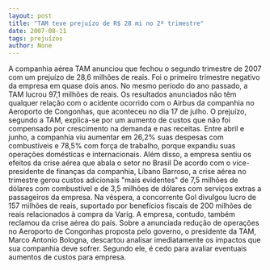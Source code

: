 ```yaml
---
layout: post
title: "TAM teve prejuízo de R$ 28 mi no 2º trimestre"
date: 2007-08-11
tags: prejuízos
author: None
---
```

A companhia a&eacute;rea TAM anunciou que fechou o segundo trimestre de 2007 com um preju&iacute;zo de 28,6 milh&otilde;es de reais. Foi o primeiro trimestre negativo da empresa em quase dois anos. No mesmo per&iacute;odo do ano passado, a TAM lucrou 97,1 milh&otilde;es de reais. Os resultados anunciados&nbsp;n&atilde;o t&ecirc;m qualquer rela&ccedil;&atilde;o com o acidente ocorrido com o Airbus da companhia no Aeroporto de Congonhas, que aconteceu no dia 17 de julho.
O preju&iacute;zo, segundo a TAM, explica-se por um aumento de custos que n&atilde;o foi compensado por crescimento na demanda e nas receitas. Entre abril e junho, a companhia viu aumentar em 26,2% suas despesas com combust&iacute;veis e 78,5% com for&ccedil;a de trabalho, porque expandiu suas opera&ccedil;&otilde;es dom&eacute;sticas e internacionais. Al&eacute;m disso, a empresa sentiu os efeitos da crise a&eacute;rea que abala o setor no Brasil
De acordo com o vice-presidente de finan&ccedil;as da companhia, L&iacute;bano Barroso, a crise a&eacute;rea no trimestre gerou custos adicionais &quot;mais evidentes&quot; de 7,5 milh&otilde;es de d&oacute;lares com combust&iacute;vel e de 3,5 milh&otilde;es de d&oacute;lares com servi&ccedil;os extras a passageiros da empresa. Na v&eacute;spera, a concorrente Gol divulgou lucro de 157 milh&otilde;es de reais, suportado por benef&iacute;cios fiscais de 200 milh&otilde;es de reais relacionados &agrave; compra da Varig. A empresa, contudo, tamb&eacute;m reclamou da crise a&eacute;rea do pa&iacute;s.
Sobre a anunciada redu&ccedil;&atilde;o de opera&ccedil;&otilde;es no Aeroporto de Congonhas proposta pelo governo, o presidente da TAM, Marco Antonio Bologna, descartou analisar imediatamente os impactos que sua companhia deve sofrer. Segundo ele, &eacute; cedo para avaliar eventuais aumentos de custos para empresa. 